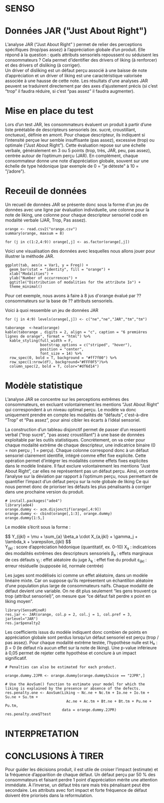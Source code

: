 # SENSO
# Données JAR ("Just About Right")

L’analyse JAR (“Just About Right” ) permet de relier des perceptions spécifiques (trop/pas assez) à l’appréciation globale d’un produit. 
Elle répond à la question : quels attributs sensoriels repoussent ou séduisent les consommateurs ? Cela permet d’identifier des drivers of liking (à renforcer) et des drivers of disliking (à corriger).  
Un driver of disliking est un défaut perçu associé à une baisse de note d’appréciation et un driver of liking est une caractéristique valorisée associée à une hausse de cette note.
Les résultats d'une analyses JAR peuvent se traduirent directement par des axes d’ajustement précis (si c’est “trop” il faudra réduire, si c’est “pas assez” il faudra augmenter).

# Mise en place du test

Lors d’un test JAR, les consommateurs évaluent un produit à partir d’une liste préétablie de descripteurs sensoriels (ex. sucré, croustillant, onctueux), définie en amont. 
Pour chaque descripteur, ils indiquent si l’intensité perçue leur semble insuffisante (pas assez), excessive (trop) ou optimale  (“Just About Right”). 
Cette évaluation repose sur une échelle verbale, généralement en 3 ou 5 points (trop, très, JAR, peu, pas assez), centrée autour de l’optimum perçu (JAR). 
En complément, chaque consommateur donne une note d’appréciation globale, souvent sur une échelle de type hédonique (par exemple de 0 = "je déteste" à 10 = "j’adore").

# Receuil de données
Un recueil de données JAR se présente donc sous la forme d'un jeu de données avec une ligne par évaluation individuelle, une colonne pour la note de liking, une colonne pour chaque descripteur sensoriel codé en modalité verbale (JAR, Trop, Pas assez). 

```{r}
orange <- read.csv2("orange.csv")
summary(orange, maxsum = 8)

for (j in c(1:2,4:9)) orange[,j] <- as.factor(orange[,j])

```


Voici une visualisation des données avec lesquelles nous allons jouer pour illustrer la méthode JAR.
```{r}
ggplot(tab, aes(x = Var1, y = Freq)) +
  geom_bar(stat = "identity", fill = "orange") +
  xlab("Modalities") +
  ylab("Number of occurrences") +
  ggtitle("Distribution of modalities for the attribute Io") +
  theme_minimal()
```
Pour cet exemple, nous avons à faire à 8 jus d'orange évalué par ?? consommateurs sur la base de ?? attributs sensoriels. 


Voici à quoi ressemble un jeu de données JAR


```{r}
for (j in 4:9) levels(orange[,j]) <- c("ne","ne","JAR","tm","tm")

taborange  <-head(orange)
kable(taborange , digits = 2, align = "c", caption = "6 premières lignes de orange", format = "html") %>%
  kable_styling(full_width = F, 
                bootstrap_options = c("striped", "hover"),
                position = "center",
                font_size = 14) %>%
  row_spec(0, bold = T, background = "#ff7f00") %>%
  row_spec(1:nrow(df), background="#FFF0F5")%>%
  column_spec(2, bold = T, color="#df6d14")
```

# Modèle statistique 
L’analyse JAR se concentre sur les perceptions extrêmes des consommateurs, en excluant volontairement les mentions “Just About Right” qui correspondent à un niveau optimal perçu. 
Le modèle va donc uniquement prendre en compte les modalités de “défauts”, c'est-à-dire “Trop” et “Pas assez”, pour ainsi cibler les écarts à l’idéal sensoriel.

La construction d’un tableau disjonctif permet de passer d’un ressenti verbal ("trop sucré", "pas assez croustillant") à une base de données exploitable par les outils statistiques. 
Concrètement, on va créer pour chaque modalité extrême de chaque descripteur, une indicatrice binaire (0 = non perçu ; 1 = perçu). Chaque colonne correspond donc à un défaut sensoriel clairement identifié, intégré comme effet fixe explicite.
Cette opération permet d’intégrer les modalités comme effets fixes explicites dans le modèle linéaire.
Il faut exclure volontairement les mentions “Just About Right”, car elles ne représentent pas un défaut perçu. Ainsi, on centre l’analyse sur la déviation par rapport à l’optimum perçu, nous permettant de quantifier l’impact d’un défaut perçu sur la note globale de liking Ce qui nous permet donc de prioriser les défauts les plus pénalisants à corriger dans une prochaine version du produit.


```{r}
# install.packages("ade4")
library(ade4)
orange.dummy <- acm.disjonctif(orange[,4:9])
orange.dummy <- cbind(orange[,1:3], orange.dummy)
orange.dummy[1:5,]

```


Le modèle s’écrit sous la forme :
<div class="box-girly"> $$ Y_{ijkl} = \mu + \sum_{a} \beta_a \cdot X_{a,ijkl} + \gamma_j + \lambda_k + \varepsilon_{ijkl} $$ </div>
Y<sub>ijkl</sub> : score d’appréciation hédonique (quantitatif, ex. 0–10)
X<sub>a</sub> : indicatrices des modalités extrêmes des descripteurs sensoriels
β<sub>a</sub> : effets marginaux de ces défauts
γ<sub>j</sub> : effet aléatoire du juge
λ<sub>k</sub> : effet fixe du produit
ε<sub>ijkl</sub> : erreur résiduelle (supposée iid, normale centrée)

Les juges sont modélisés ici comme un effet aléatoire, dans un modèle linéaire mixte. Car on suppose qu’ils représentent un échantillon aléatoire d’une population plus large de consommateurs naïfs. 
Chaque modalité de défaut devient une variable. On ne dit plus seulement “les gens trouvent ça trop (attribut sensoriel)”, on mesure que “ce défaut fait perdre x point en liking moyen”.

```{r}
library(SensoMineR)
res.jar <- JAR(orange, col.p = 2, col.j = 1, col.pref = 3, jarlevel="JAR")
res.jar$penalty2
```
Les coefficients issus du modèle indiquent donc combien de points en appréciation globale sont perdus lorsqu’un défaut sensoriel est perçu (trop / pas assez). 
Pour chaque modalité extrême testée, l’hypothèse nulle est H₀ : β = 0 (le défaut n’a aucun effet sur la note de liking). Une p-value inférieure à 0,05 permet de rejeter cette hypothèse et conclure à un impact significatif.




```{r}
# Penalties can also be estimated for each product.

orange.dummy.2JPR <- orange.dummy[orange.dummy$Juice == "2JPR",]

# Use the AovSum() function to estimate your model for which the liking is explained by the presence or absence of the defects.
res.penalty.one <- AovSum(Liking ~ Nc.ne + Nc.tm + Io.ne + Io.tm + Su.ne + Su.tm +
                            Ac.ne + Ac.tm + Bt.ne + Bt.tm + Pu.ne + Pu.tm,
                          data = orange.dummy.2JPR)
res.penalty.one$Ttest
```
# INTERPRETATION

# CONCLUSIONS À TIRER 

Pour guider les décisions produit, il est utile de croiser l’impact (estimate) et la fréquence d’apparition de chaque défaut. Un défaut perçu par 50 % des consommateurs et faisant perdre 1 point d’appréciation mérite une attention immédiate. 
À l’inverse, un défaut très rare mais très pénalisant peut être secondaire. 
Les attributs avec fort impact et forte fréquence de défaut doivent être priorisés dans la reformulation.
